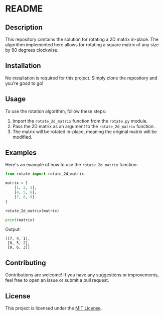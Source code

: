 # README

## Description
This repository contains the solution for rotating a 2D matrix in-place. The algorithm implemented here allows for rotating a square matrix of any size by 90 degrees clockwise.

## Installation
No installation is required for this project. Simply clone the repository and you're good to go!

## Usage
To use the rotation algorithm, follow these steps:
1. Import the `rotate_2d_matrix` function from the `rotate.py` module.
2. Pass the 2D matrix as an argument to the `rotate_2d_matrix` function.
3. The matrix will be rotated in-place, meaning the original matrix will be modified.

## Examples
Here's an example of how to use the `rotate_2d_matrix` function:

```python
from rotate import rotate_2d_matrix

matrix = [
    [1, 2, 3],
    [4, 5, 6],
    [7, 8, 9]
]

rotate_2d_matrix(matrix)

print(matrix)
```

Output:
```
[[7, 4, 1],
 [8, 5, 2],
 [9, 6, 3]]
```

## Contributing
Contributions are welcome! If you have any suggestions or improvements, feel free to open an issue or submit a pull request.

## License
This project is licensed under the [MIT License](LICENSE).
